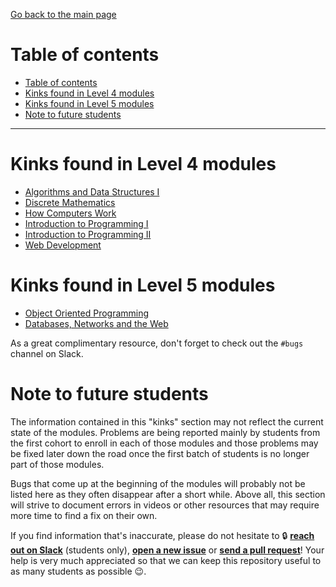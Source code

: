 [Go back to the main page](../README.md)

# Table of contents

- [Table of contents](#table-of-contents)
- [Kinks found in Level 4 modules](#kinks-found-in-level-4-modules)
- [Kinks found in Level 5 modules](#kinks-found-in-level-5-modules)
- [Note to future students](#note-to-future-students)

---

# Kinks found in Level 4 modules

- [Algorithms and Data Structures I](../kinks/level-4/cm-1035-algorithms-and-data-structures-i/README.md)
- [Discrete Mathematics](../kinks/level-4/cm-1020-discrete-mathematics/README.md)
- [How Computers Work](../kinks/level-4/cm-1030-how-computers-work/README.md)
- [Introduction to Programming I](../kinks/level-4/cm-1005-introduction-to-programming-i/README.md)
- [Introduction to Programming II](../kinks/level-4/cm-1010-introduction-to-programming-ii/README.md)
- [Web Development](../kinks/level-4/cm-1040-web-development/README.md)

# Kinks found in Level 5 modules

- [Object Oriented Programming](../kinks/level-5/cm-2005-object-oriented-programming/README.md)
- [Databases, Networks and the Web](../kinks/level-5/cm-2040-databases-networks-and-the-web/README.md)

As a great complimentary resource, don't forget to check out the `#bugs` channel on Slack.

# Note to future students

The information contained in this "kinks" section may not reflect the current state of the modules. Problems are being reported mainly by students from the first cohort to enroll in each of those modules and those problems may be fixed later down the road once the first batch of students is no longer part of those modules.

Bugs that come up at the beginning of the modules will probably not be listed here as they often disappear after a short while. Above all, this section will strive to document errors in videos or other resources that may require more time to find a fix on their own.

If you find information that's inaccurate, please do not hesitate to :lock: **[reach out on Slack](https://londoncs.slack.com/)** (students only), **[open a new issue](https://github.com/world-class/REPL/issues/new)** or **[send a pull request](https://github.com/world-class/REPL/pulls)**! Your help is very much appreciated so that we can keep this repository useful to as many students as possible :wink:.
